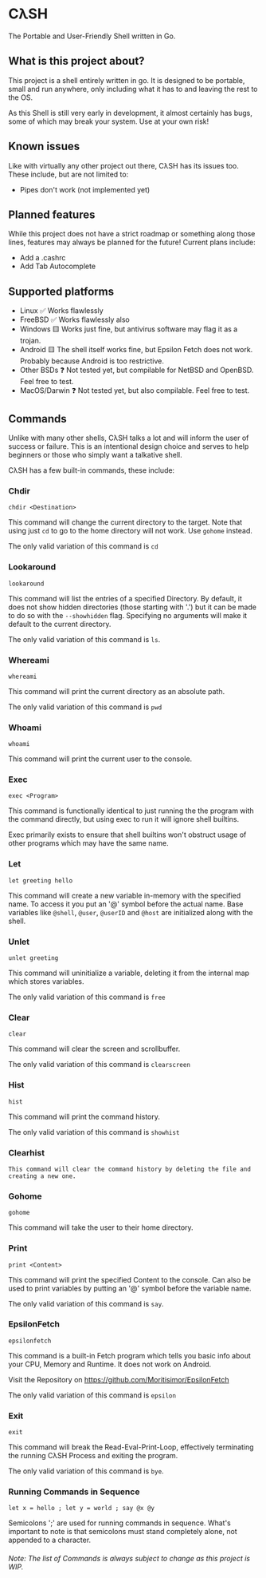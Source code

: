 # CλSH
The Portable and User-Friendly Shell written in Go.

## What is this project about?
This project is a shell entirely written in go. It is designed to be portable, small and run anywhere, only including what it has to and leaving the rest to the OS.

As this Shell is still very early in development, it almost certainly has bugs, some of which may break your system. Use at your own risk!

## Known issues
Like with virtually any other project out there, CλSH has its issues too. These include, but are not limited to:

- Pipes don't work (not implemented yet)

## Planned features
While this project does not have a strict roadmap or something along those lines, features may always be planned for the future! Current plans include:

- Add a .cashrc 
- Add Tab Autocomplete

## Supported platforms
- Linux ✅ Works flawlessly
- FreeBSD ✅ Works flawlessly also
- Windows 🟨 Works just fine, but antivirus software may flag it as a trojan.
- Android 🟨 The shell itself works fine, but Epsilon Fetch does not work. Probably because Android is too restrictive.
- Other BSDs ❓ Not tested yet, but compilable for NetBSD and OpenBSD. Feel free to test.
- MacOS/Darwin ❓ Not tested yet, but also compilable. Feel free to test.

## Commands
Unlike with many other shells, CλSH talks a lot and will inform the user of success or failure. This is an intentional design choice and serves to help beginners or those who simply want a talkative shell. 

CλSH has a few built-in commands, these include: 

### Chdir
```Console
chdir <Destination>
```
This command will change the current directory to the target. Note that using just ```cd``` to go to the home directory will not work. Use ```gohome``` instead.

The only valid variation of this command is ```cd```

### Lookaround
```Console
lookaround
```
This command will list the entries of a specified Directory. By default, it does not show hidden directories (those starting with '.') but it can be made to do so with the ```--showhidden``` flag. Specifying no arguments will make it default to the current directory.

The only valid variation of this command is ```ls```.

### Whereami
```Console
whereami
```
This command will print the current directory as an absolute path.

The only valid variation of this command is ```pwd```

### Whoami
```Console
whoami
```
This command will print the current user to the console.

### Exec
```Console
exec <Program>
```
This command is functionally identical to just running the the program with the command directly, but using exec to run it will ignore shell builtins.

Exec primarily exists to ensure that shell builtins won't obstruct usage of other programs which may have the same name.

### Let
```Console
let greeting hello
```
This command will create a new variable in-memory with the specified name. To access it you put an '@' symbol before the actual name. Base variables like ```@shell```, ```@user```, ```@userID``` and ```@host``` are initialized along with the shell.

### Unlet
```Console
unlet greeting
```
This command will uninitialize a variable, deleting it from the internal map which stores variables.

The only valid variation of this command is ```free```

### Clear
```Console
clear
```
This command will clear the screen and scrollbuffer.

The only valid variation of this command is ```clearscreen```

### Hist
```Console
hist
```
This command will print the command history.

The only valid variation of this command is ```showhist```

### Clearhist
```Console
This command will clear the command history by deleting the file and creating a new one.
```

### Gohome
```Console
gohome
```
This command will take the user to their home directory.

### Print
```Console
print <Content>
```
This command will print the specified Content to the console. Can also be used to print variables by putting an '@' symbol before the variable name.

The only valid variation of this command is ```say```.

### EpsilonFetch
```Console
epsilonfetch
```
This command is a built-in Fetch program which tells you basic info about your CPU, Memory and Runtime. It does not work on Android.

Visit the Repository on https://github.com/Moritisimor/EpsilonFetch

The only valid variation of this command is ```epsilon```

### Exit
```Console
exit
```

This command will break the Read-Eval-Print-Loop, effectively terminating the running CλSH Process and exiting the program.

The only valid variation of this command is ```bye```.

### Running Commands in Sequence
```Console
let x = hello ; let y = world ; say @x @y
```

Semicolons ';' are used for running commands in sequence. What's important to note is that semicolons must stand completely alone, not appended to a character.

###### Note: The list of Commands is always subject to change as this project is WIP.
